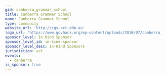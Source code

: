 ```yaml
---
gid: canberra_grammar_school
title: Canberra Grammar School
name: Canberra Grammar School
type: community
website_url: 'http://cgs.act.edu.au'
logo_url: 'https://www.govhack.org/wp-content/uploads/2016/07/canberra_grammar_school.png'
sponsor_level: In Kind Sponsor
sponsor_level_id: in-kind-sponsor
sponsor_level_desc: In-Kind Sponsors
jurisdiction: act
events:
  - canberra
is_sponsor: true
---
```

